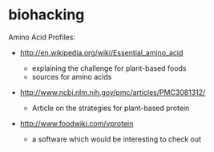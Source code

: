 biohacking
==========







Amino Acid Profiles:




* http://en.wikipedia.org/wiki/Essential_amino_acid
  * explaining the challenge for plant-based foods
  * sources for amino acids

* http://www.ncbi.nlm.nih.gov/pmc/articles/PMC3081312/
  * Article on the strategies for plant-based protein
* http://www.foodwiki.com/vprotein
  * a software which would be interesting to check out
